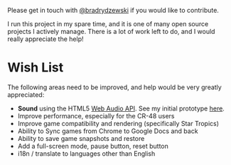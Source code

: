 Please get in touch with [@bradrydzewski](http://www.twitter.com/bradrydzewski) if you would like to contribute.

I run this project in my spare time, and it is one of many open source projects I actively manage. There is a lot of work left to do, and I would really appreciate the help!

# Wish List #

The following areas need to be improved, and help would be very greatly appreciated:
  * **Sound** using the HTML5 [Web Audio API](http://chromium.googlecode.com/svn/trunk/samples/audio/specification/specification.html). See my initial prototype [here](http://goo.gl/JpVEh).
  * Improve performance, especially for the CR-48 users
  * Improve game compatibility and rendering (specifically Star Tropics)
  * Ability to Sync games from Chrome to Google Docs and back
  * Ability to save game snapshots and restore
  * Add a full-screen mode, pause button, reset button
  * i18n / translate to languages other than English